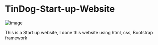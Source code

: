 # TinDog-Start-up-Website
![image](https://github.com/user-attachments/assets/7994abfe-f93e-488b-8a83-2c4405b917ae)

This is a Start up website, I done this website using html, css, Bootstrap framework 
